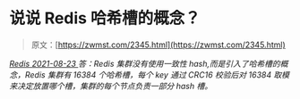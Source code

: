 <!--yml
category: 未分类
date: 0001-01-01 00:00:00
--->

# 说说 Redis 哈希槽的概念？

> 原文：[https://zwmst.com/2345.html](https://zwmst.com/2345.html)

   [ *Redis* ](https://zwmst.com/redis)*[ <time datetime="2021-08-23T09:50:22+08:00"> 2021-08-23 </time> ](https://zwmst.com/2345.html)  答：Redis 集群没有使用一致性 hash,而是引入了哈希槽的概念，Redis 集群有 16384 个哈希槽，每个 key 通过 CRC16 校验后对 16384 取模来决定放置哪个槽，集群的每个节点负责一部分 hash 槽。*